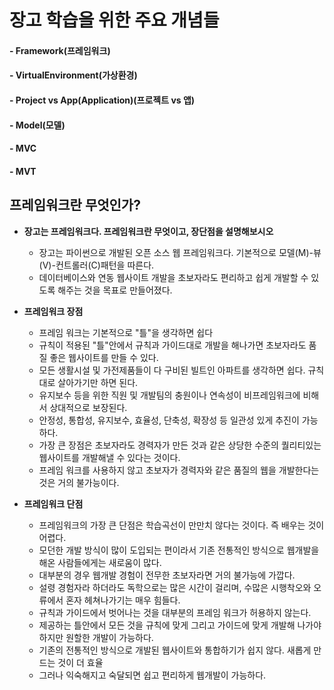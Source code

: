 # 장고 학습을 위한 주요 개념들

#### - Framework(프레임워크)
#### - VirtualEnvironment(가상환경)
#### - Project vs App(Application)(프로젝트 vs 앱)
#### - Model(모델)
#### - MVC
#### - MVT


## 프레임워크란 무엇인가?

- **장고는 프레임워크다. 프레임워크란 무엇이고, 장단점을 설명해보시오**  
  - 장고는 파이썬으로 개발된 오픈 소스 웹 프레임워크다. 기본적으로 모델(M)-뷰(V)-컨트롤러(C)패턴을 따른다.
  - 데이터베이스와 연동 웹사이트 개발을 초보자라도 편리하고 쉽게 개발할 수 있도록 해주는 것을 목표로 만들어졌다.  

- **프레임워크 장점**
  - 프레임 워크는 기본적으로 "틀"을 생각하면 쉽다
  - 규칙이 적용된 "틀"안에서 규칙과 가이드대로 개발을 해나가면 초보자라도 품질 좋은 웹사이트를 만들 수 있다.
  - 모든 생활시설 및 가전제품들이 다 구비된 빌트인 아파트를 생각하면 쉽다. 규칙대로 살아가기만 하면 된다.
  - 유지보수 등을 위한 직원 및 개발팀의 충원이나 연속성이 비프레임워크에 비해서 상대적으로 보장된다.
  - 안정성, 통합성, 유지보수, 효율성, 단축성, 확장성 등 일관성 있게 추진이 가능하다.
  - 가장 큰 장점은 초보자라도 경력자가 만든 것과 같은 상당한 수준의 퀄리티있는 웹사이트를 개발해낼 수 있다는 것이다.
  - 프레임 워크를 사용하지 않고 초보자가 경력자와 같은 품질의 웹을 개발한다는 것은 거의 불가능이다.

- **프레임워크 단점**
  - 프레임워크의 가장 큰 단점은 학습곡선이 만만치 않다는 것이다. 즉 배우는 것이 어렵다.
  - 모던한 개발 방식이 많이 도입되는 편이라서 기존 전통적인 방식으로 웹개발을 해온 사람들에게는 새로움이 많다.
  - 대부분의 경우 웹개발 경험이 전무한 초보자라면 거의 불가능에 가깝다.
  - 설령 경험자라 하더라도 독학으로는 많은 시간이 걸리며, 수많은 시행착오와 오류에서 혼자 헤쳐나가기는 매우 힘들다.
  - 규칙과 가이드에서 벗어나는 것을 대부분의 프레임 워크가 허용하지 않는다.
  - 제공하는 틀안에서 모든 것을 규칙에 맞게 그리고 가이드에 맞게 개발해 나가야 하지만 원할한 개발이 가능하다.
  - 기존의 전통적인 방식으로 개발된 웹사이트와 통합하기가 쉽지 않다. 새롭게 만드는 것이 더 효율
  - 그러나 익숙해지고 숙달되면 쉽고 편리하게 웹개발이 가능하다.
